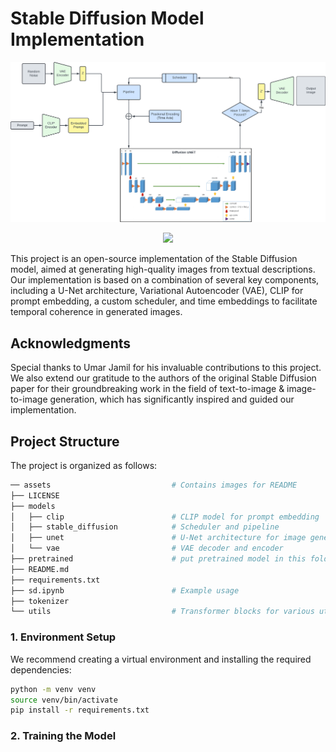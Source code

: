 # Stable Diffusion Model Implementation
<div align="center">
    <img src="assets/Stable Diffusion.png">
</div>

<div align="center">

<a href="https://pytorch.org/"><img src="https://img.shields.io/badge/PyTorch-%3E%3D1.8.0-EE4C2C?style=flat-square&logo=pytorch"></a>

</div>

This project is an open-source implementation of the Stable Diffusion model, aimed at generating high-quality images from textual descriptions. Our implementation is based on a combination of several key components, including a U-Net architecture, Variational Autoencoder (VAE), CLIP for prompt embedding, a custom scheduler, and time embeddings to facilitate temporal coherence in generated images.



## Acknowledgments

Special thanks to Umar Jamil for his invaluable contributions to this project. We also extend our gratitude to the authors of the original Stable Diffusion paper for their groundbreaking work in the field of text-to-image & image-to-image generation, which has significantly inspired and guided our implementation.



## Project Structure

The project is organized as follows:
```bash
── assets                           # Contains images for README
├── LICENSE
├── models
│   ├── clip                        # CLIP model for prompt embedding
│   ├── stable_diffusion            # Scheduler and pipeline
│   ├── unet                        # U-Net architecture for image generation
│   └── vae                         # VAE decoder and encoder
├── pretrained                      # put pretrained model in this folder
├── README.md
├── requirements.txt
├── sd.ipynb                        # Example usage
├── tokenizer
└── utils                           # Transformer blocks for various utility functions
```

### 1. Environment Setup
We recommend creating a virtual environment and installing the required dependencies:

```bash
python -m venv venv
source venv/bin/activate
pip install -r requirements.txt
```
### 2. Training the Model

